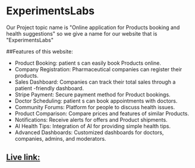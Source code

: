 # ExperimentsLabs

Our Project topic name is "Online application for Products booking and health suggestions" so we give a name for our website that is "ExperimentsLabs"

##Features of this website:

-   Product Booking: patient s can easily book Products online.
-   Company Registration: Pharmaceutical companies can register their products.
-   Sales Dashboard: Companies can track their total sales through a patient -friendly dashboard.
-   Stripe Payment: Secure payment method for Product bookings.
-   Doctor Scheduling: patient s can book appointments with doctors.
-   Community Forums: Platform for people to discuss health issues.
-   Product Comparison: Compare prices and features of similar Products.
-   Notifications: Receive alerts for offers and Product shipments.
-   AI Health Tips: Integration of AI for providing simple health tips.
-   Advanced Dashboards: Customized dashboards for doctors, companies, admins, and moderators.

## [ Live link:]()
